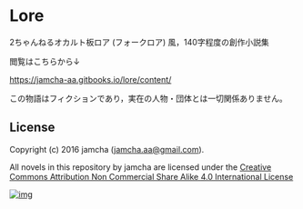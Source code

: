 # Lore

2ちゃんねるオカルト板ロア (フォークロア) 風，140字程度の創作小説集

閲覧はこちらから↓

<https://jamcha-aa.gitbooks.io/lore/content/>

この物語はフィクションであり，実在の人物・団体とは一切関係ありません。

## License

Copyright (c) 2016 jamcha (jamcha.aa@gmail.com).

All novels in this repository by jamcha are licensed under the [Creative Commons Attribution Non Commercial Share Alike 4.0 International License](http://creativecommons.org/licenses/by-nc-sa/4.0/deed)

[![img](http://i.creativecommons.org/l/by-nc-sa/4.0/88x31.png)](http://creativecommons.org/licenses/by-nc-sa/4.0/deed)